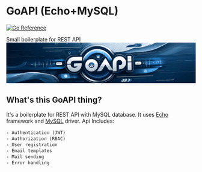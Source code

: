 # GoAPI (Echo+MySQL)

[![Go Reference](https://pkg.go.dev/badge/golang.org/x/example.svg)](https://pkg.go.dev/golang.org/x/example)

Small boilerplate for REST API
![GoAPI](assets/images/goapi.jpeg)
## What's this GoAPI thing?

It's a boilerplate for REST API with MySQL database. It uses [Echo](https://echo.labstack.com/) framework and [MySQL](https://github.com/go-sql-driver/mysql) driver.
Api Includes:
```
- Authentication (JWT)
- Authorization (RBAC)
- User registration
- Email templates
- Mail sending
- Error handling
```
